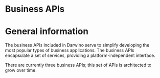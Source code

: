 Business APIs
=======================
# General information
The business APIs included in Darwino serve to simplify developing the most popular types of business applications. The business APIs encapsulate a set of services, providing a platform-independent interface. 

There are currently three business APIs; this set of APIs is architected to grow over time.

